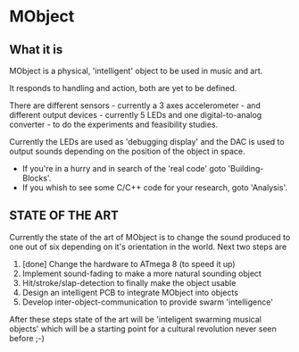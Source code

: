 # MObject

## What it is

MObject is a physical, 'intelligent' object to be used in music and art.

It responds to handling and action, both are yet to be defined.

There are different sensors - currently a 3 axes accelerometer - and different
output devices - currently 5 LEDs and one digital-to-analog converter - to do
the experiments and feasibility studies.

Currently the LEDs are used as 'debugging display' and the DAC is used to
output sounds depending on the position of the object in space.

 * If you're in a hurry and in search of the 'real code' goto 'Building-Blocks'.
 * If you whish to see some C/C++ code for your research, goto 'Analysis'.

## STATE OF THE ART

Currently the state of the art of MObject is to change the sound produced to
one out of six depending on it's orientation in the world. Next two steps are

 1. [done] Change the hardware to ATmega 8 (to speed it up)
 1. Implement sound-fading to make a more natural sounding object
 1. Hit/stroke/slap-detection to finally make the object usable
 1. Design an intelligent PCB to integrate MObject into objects
 1. Develop inter-object-communication to provide swarm 'intelligence'

After these steps state of the art will be 'inteligent swarming musical objects'
which will be a starting point for a cultural revolution never seen before ;-)
